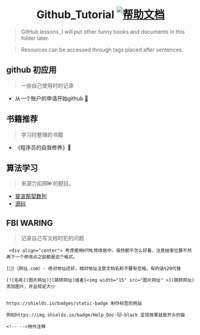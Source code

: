  <div align="center"> 
  
# Github_Tutorial [![帮助文档](https://img.shields.io/badge/Help_Doc-🐱-black)](https://docs.github.com/en/get-started)
<div align="left">
 
>GitHub lessons ,I will put other funny books and documents in this folder later.

>Resources can be accessed through tags placed after sentences.

## github 初应用 
>一些自己使用时的记录

- 从一个账户的申请开始github [📝](Introduction/1.How%20to%20sign%20up%20for%20a%20GitHub%20account.md)

## 书籍推荐
>学习时整理的书籍

- 《程序员的自我修养》📖
  
## 算法学习
> 来源力扣网[<img width="15" src="https://leetcode.cn/favicon.ico" alt="leetcode" >](https://leetcode.cn/)的题目。

- [斐波那契数列](./数据结构/1_斐波那契数列/README.md)
- [源码](./数据结构/NowCode)

## FBI WARING 
>记录自己写文档时犯的问题
```
 <div align="center"> 考虑使用HTML修改居中，虽然都不怎么好看，注意结束位置不然再下一个修改点之前都是这个格式。

[📝]（网址.com）- 绝对地址还好，相对地址注意文档名称不要有空格，有的话%20代替

[![名称](图片网址)](跳转网址)或者[<img width="15" src="图片网址" >](跳转网址) 添加图片，并且规定大小


https://shields.io/badges/static-badge 制作标签的网站 

例如https://img.shields.io/badge/Help_Doc-🐱-black 呈现效果就是开头的猫

<!-- -->用作注释
```
​​<!-- 📖 📘 📚 📝 📜 📌 🧠 💡 🤯 🎯 🧩 🔍 ⌨️ 💻 ⚙️ 🔧 🛠️ 📦 🐱 🐶 🍩 🎮 ✨ 🌟 ✅ 🏆 🚀 🌱 🎉
https://shields.io/badges/static-badge 制作标签网站-->

